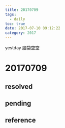 ```yaml
---
title: 20170709
tags:
  - daily
toc: true
date: 2017-07-10 09:12:22
category: 2017
---
```

yestday 脑袋空空 
<!--more-->

# 20170709

## resolved

## pending

## reference